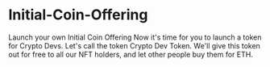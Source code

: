 # Initial-Coin-Offering
Launch your own Initial Coin Offering Now it's time for you to launch a token for Crypto Devs. Let's call the token Crypto Dev Token. We'll give this token out for free to all our NFT holders, and let other people buy them for ETH.
